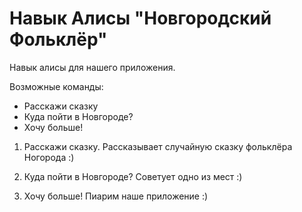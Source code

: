 # Навык Алисы "Новгородский Фольклёр"
Навык алисы для нашего приложения.

Возможные команды:
* Расскажи сказку
* Куда пойти в Новгороде?
* Хочу больше!

1) Расскажи сказку.
Рассказывает случайную сказку фольклёра Ногорода :)

2) Куда пойти в Новгороде?
Советует одно из мест :)

3) Хочу больше!
Пиарим наше приложение :)
